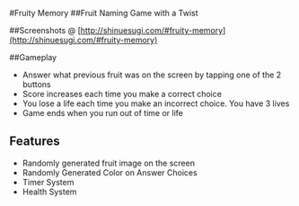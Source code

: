 #Fruity Memory
##Fruit Naming Game with a Twist

##Screenshots @ [http://shinuesugi.com/#fruity-memory](http://shinuesugi.com/#fruity-memory)

##Gameplay
* Answer what previous fruit was on the screen by tapping one of the 2 buttons
* Score increases each time you make a correct choice
* You lose a life each time you make an incorrect choice. You have 3 lives
* Game ends when you run out of time or life

## Features
* Randomly generated fruit image on the screen
* Randomly Generated Color on Answer Choices
* Timer System
* Health System
